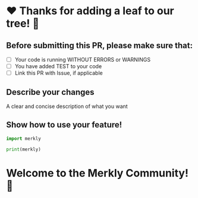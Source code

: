 # ❤️ Thanks for adding a leaf to our tree! 🌳

<!-- # ✅ Done for review #<NUMBER OF ISSUE>-->

## Before submitting this PR, please make sure that:

- [ ] Your code is running WITHOUT ERRORS or WARNINGS
- [ ] You have added TEST to your code
- [ ] Link this PR with Issue, if applicable

## Describe your changes

A clear and concise description of what you want

## Show how to use your feature!

```python
import merkly

print(merkly)
```

# Welcome to the Merkly Community! 🌱
